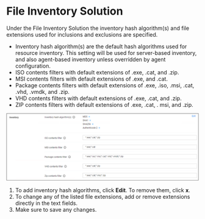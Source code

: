[title]: # (File Inventory)
[tags]: # (general configuration)
[priority]: # (5)
# File Inventory Solution

Under the File Inventory Solution the inventory hash algorithm(s) and file extensions used for inclusions and exclusions are specified.

* Inventory hash algorithm(s) are the default hash algorithms used for resource inventory. This setting will be used for server-based inventory, and also agent-based inventory unless overridden by agent configuration.
* ISO contents filters with default extensions of .exe, .cat, and .zip.
* MSI contents filters with default extensions of .exe, and .cat.
* Package contents filters with default extensions of .exe, .iso, .msi, .cat, .vhd, .vmdk, and .zip.
* VHD contents filters with default extensions of .exe, .cat, and .zip.
* ZIP contents filters with default extensions of .exe, .cat, . msi, and .zip.

![Collectors file extension filters](images/advanced/collectors.png "Inventory configuration options")

1. To add inventory hash algorithms, click __Edit__. To remove them, click __x__.
1. To change any of the listed file extensions, add or remove extensions directly in the text fields.
1. Make sure to save any changes.
